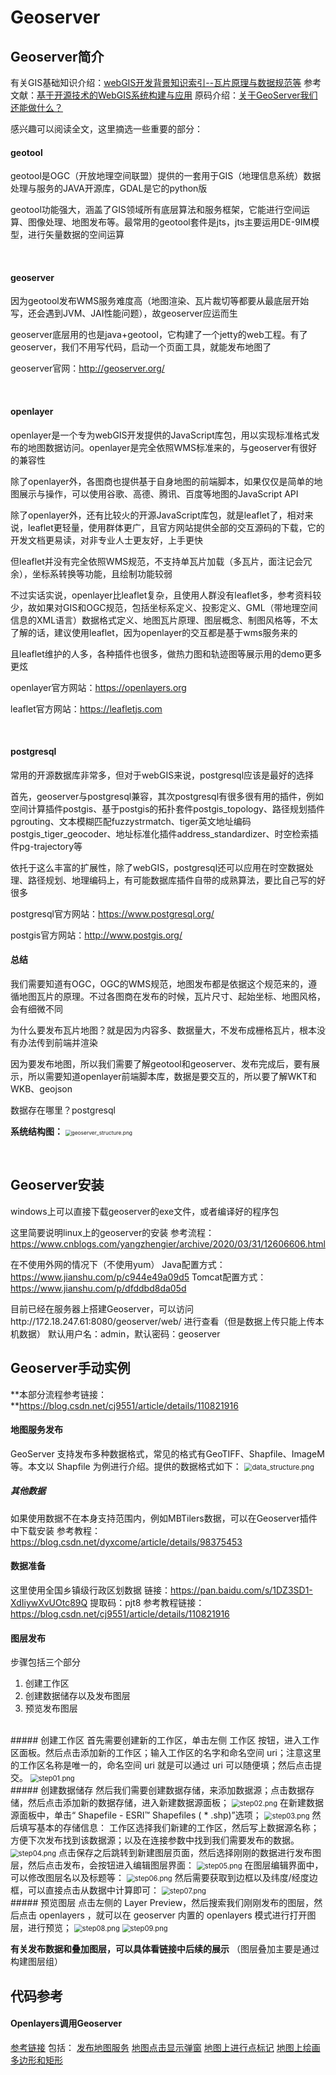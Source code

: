 # Geoserver
## Geoserver简介
有关GIS基础知识介绍：[webGIS开发背景知识索引--瓦片原理与数据规范等](https://zhuanlan.zhihu.com/p/144767787)
参考文献：[基于开源技术的WebGIS系统构建与应用](https://kns.cnki.net/KCMS/detail/detail.aspx?dbcode=CMFD&dbname=CMFD201402&filename=1014325247.nh&uid=WEEvREcwSlJHSldRa1FhdkJkVG1BK3kwWFBjV3psME1ZQTliWjhSWWMrOD0=$9A4hF_YAuvQ5obgVAqNKPCYcEjKensW4IQMovwHtwkF4VYPoHbKxJw!!&v=MDkzMjBlWDFMdXhZUzdEaDFUM3FUcldNMUZyQ1VSTE9mWWVkbUZ5RG1WYnJMVkYyNkdyQzZHOVBJcUpFYlBJUjg=)
原码介绍：[关于GeoServer我们还能做什么？](https://zhuanlan.zhihu.com/p/87894011)

感兴趣可以阅读全文，这里摘选一些重要的部分：
#### geotool
geotool是OGC（开放地理空间联盟）提供的一套用于GIS（地理信息系统）数据处理与服务的JAVA开源库，GDAL是它的python版

geotool功能强大，涵盖了GIS领域所有底层算法和服务框架，它能进行空间运算、图像处理、地图发布等。最常用的geotool套件是jts，jts主要运用DE-9IM模型，进行矢量数据的空间运算

<br/>

#### geoserver
因为geotool发布WMS服务难度高（地图渲染、瓦片裁切等都要从最底层开始写，还会遇到JVM、JAI性能问题），故geoserver应运而生

geoserver底层用的也是java+geotool，它构建了一个jetty的web工程。有了geoserver，我们不用写代码，启动一个页面工具，就能发布地图了

geoserver官网：http://geoserver.org/

<br/>

#### openlayer
openlayer是一个专为webGIS开发提供的JavaScript库包，用以实现标准格式发布的地图数据访问。openlayer是完全依照WMS标准来的，与geoserver有很好的兼容性

除了openlayer外，各图商也提供基于自身地图的前端脚本，如果仅仅是简单的地图展示与操作，可以使用谷歌、高德、腾讯、百度等地图的JavaScript API

除了openlayer外，还有比较火的开源JavaScript库包，就是leaflet了，相对来说，leaflet更轻量，使用群体更广，且官方网站提供全部的交互源码的下载，它的开发文档更易读，对非专业人士更友好，上手更快

但leaflet并没有完全依照WMS规范，不支持单瓦片加载（多瓦片，面注记会冗余），坐标系转换等功能，且绘制功能较弱

不过实话实说，openlayer比leaflet复杂，且使用人群没有leaflet多，参考资料较少，故如果对GIS和OGC规范，包括坐标系定义、投影定义、GML（带地理空间信息的XML语言）数据格式定义、地图瓦片原理、图层概念、制图风格等，不太了解的话，建议使用leaflet，因为openlayer的交互都是基于wms服务来的

且leaflet维护的人多，各种插件也很多，做热力图和轨迹图等展示用的demo更多更炫

openlayer官方网站：https://openlayers.org

leaflet官方网站：https://leafletjs.com

<br/>

#### postgresql
常用的开源数据库非常多，但对于webGIS来说，postgresql应该是最好的选择

首先，geoserver与postgresql兼容，其次postgresql有很多很有用的插件，例如空间计算插件postgis、基于postgis的拓扑套件postgis_topology、路径规划插件pgrouting、文本模糊匹配fuzzystrmatch、tiger英文地址编码postgis_tiger_geocoder、地址标准化插件address_standardizer、时空检索插件pg-trajectory等

依托于这么丰富的扩展性，除了webGIS，postgresql还可以应用在时空数据处理、路径规划、地理编码上，有可能数据库插件自带的成熟算法，要比自己写的好很多

postgresql官方网站：https://www.postgresql.org/

postgis官方网站：http://www.postgis.org/

#### 总结
我们需要知道有OGC，OGC的WMS规范，地图发布都是依据这个规范来的，遵循地图瓦片的原理。不过各图商在发布的时候，瓦片尺寸、起始坐标、地图风格，会有细微不同

为什么要发布瓦片地图？就是因为内容多、数据量大，不发布成栅格瓦片，根本没有办法传到前端并渲染

因为要发布地图，所以我们需要了解geotool和geoserver、发布完成后，要有展示，所以需要知道openlayer前端脚本库，数据是要交互的，所以要了解WKT和WKB、geojson

数据存在哪里？postgresql

**系统结构图：**
<img src="./Image/Company/geoserver_structure.png" alt="geoserver_structure.png" style="zoom:60%;" />

<br/>

## Geoserver安装
windows上可以直接下载geoserver的exe文件，或者编译好的程序包

这里简要说明linux上的geoserver的安装
参考流程：https://www.cnblogs.com/yangzhengier/archive/2020/03/31/12606606.html

在不使用外网的情况下（不使用yum）
Java配置方式：https://www.jianshu.com/p/c944e49a09d5
Tomcat配置方式：https://www.jianshu.com/p/dfddbd8da05d

目前已经在服务器上搭建Geoserver，可以访问http://172.18.247.61:8080/geoserver/web/ 进行查看（但是数据上传只能上传本机数据）
默认用户名：admin，默认密码：geoserver
<br/>

## Geoserver手动实例
**本部分流程参考链接：**https://blog.csdn.net/cj9551/article/details/110821916
<br/>
#### 地图服务发布
GeoServer 支持发布多种数据格式，常见的格式有GeoTIFF、Shapfile、ImageM 等。本文以 Shapfile 为例进行介绍。提供的数据格式如下：
<img src="./Image/Company/data_structure.png" alt="data_structure.png" style="zoom:80%;" />
<br/>
##### 其他数据
如果使用数据不在本身支持范围内，例如MBTilers数据，可以在Geoserver插件中下载安装
参考教程：https://blog.csdn.net/dyxcome/article/details/98375453
<br/>
#### 数据准备
这里使用全国乡镇级行政区划数据
链接：https://pan.baidu.com/s/1DZ3SD1-XdIiywXvUOtc89Q
提取码：pjt8
参考教程链接：https://blog.csdn.net/cj9551/article/details/110821916
<br/>
#### 图层发布
步骤包括三个部分
1. 创建工作区
2. 创建数据储存以及发布图层
3. 预览发布图层
<br/>
##### 创建工作区
首先需要创建新的工作区，单击左侧 工作区 按钮，进入工作区面板。然后点击添加新的工作区；输入工作区的名字和命名空间 uri；注意这里的工作区名称是唯一的，命名空间 uri 就是可以通过 uri 可以随便填；然后点击提交。
<img src="./Image/Company/step01.png" alt="step01.png" style="zoom:80%;" />
<br/>
##### 创建数据储存
然后我们需要创建数据存储，来添加数据源；点击数据存储，然后点击添加新的数据存储，进入新建数据源面板；
<img src="./Image/Company/step02.png" alt="step02.png" style="zoom:80%;" />
在新建数据源面板中，单击“ Shapefile - ESRI™ Shapefiles ( * .shp)”选项；
<img src="./Image/Company/step03.png" alt="step03.png" style="zoom:80%;" />
然后填写基本的存储信息：
工作区选择我们新建的工作区，然后写上数据源名称；方便下次发布找到该数据源；以及在连接参数中找到我们需要发布的数据。
<img src="./Image/Company/step04.png" alt="step04.png" style="zoom:80%;" />
点击保存之后跳转到新建图层页面，然后选择刚刚的数据进行发布图层，然后点击发布，会按钮进入编辑图层界面：
<img src="./Image/Company/step05.png" alt="step05.png" style="zoom:80%;" />
在图层编辑界面中，可以修改图层名以及标题等：
<img src="./Image/Company/step06.png" alt="step06.png" style="zoom:80%;" />
然后需要获取到边框以及纬度/经度边框，可以直接点击从数据中计算即可：
<img src="./Image/Company/step07.png" alt="step07.png" style="zoom:80%;" />
<br/>
##### 预览图层
点击左侧的 Layer Preview，然后搜索我们刚刚发布的图层，然后点击 openlayers ，就可以在 geoserver 内置的 openlayers 模式进行打开图层，进行预览；
<img src="./Image/Company/step08.png" alt="step08.png" style="zoom:80%;" />
<img src="./Image/Company/step09.png" alt="step09.png" style="zoom:80%;" />

**有关发布数据和叠加图层，可以具体看链接中后续的展示**
（图层叠加主要是通过构建图层组）

## 代码参考
#### Openlayers调用Geoserver
[参考链接](https://blog.csdn.net/c17854254215)
包括：
[发布地图服务](https://blog.csdn.net/c17854254215/article/details/106467046)
[地图点击显示弹窗](https://blog.csdn.net/c17854254215/article/details/106468357)
[地图上进行点标记](https://blog.csdn.net/c17854254215/article/details/106473228)
[地图上绘画多边形和矩形](https://blog.csdn.net/c17854254215/article/details/106488801)